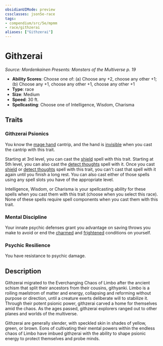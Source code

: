 ```yaml
---
obsidianUIMode: preview
cssclasses: json5e-race
tags:
- compendium/src/5e/mpmm
- race/githzerai
aliases: ["Githzerai"]
---
```

# Githzerai
*Source: Mordenkainen Presents: Monsters of the Multiverse p. 19*  

- **Ability Scores**: Choose one of: (a) Choose any +2, choose any other +1; (b) Choose any +1, choose any other +1, choose any other +1
- **Type**: race
- **Size**: Medium
- **Speed**: 30 ft.
- **Spellcasting**: Choose one of Intelligence, Wisdom, Charisma

## Traits

### Githzerai Psionics

You know the [mage hand](compendium/spells/mage-hand.md) cantrip, and the hand is [invisible](rules/conditions.md#invisible) when you cast the cantrip with this trait.

Starting at 3rd level, you can cast the [shield](compendium/spells/shield.md) spell with this trait. Starting at 5th level, you can also cast the [detect thoughts](compendium/spells/detect-thoughts.md) spell with it. Once you cast [shield](compendium/spells/shield.md) or [detect thoughts](compendium/spells/detect-thoughts.md) spell with this trait, you can't cast that spell with it again until you finish a long rest. You can also cast either of those spells using any spell slots you have of the appropriate level.

Intelligence, Wisdom, or Charisma is your spellcasting ability for these spells when you cast them with this trait (choose when you select this race). None of these spells require spell components when you cast them with this trait.

### Mental Discipline

Your innate psychic defenses grant you advantage on saving throws you make to avoid or end the [charmed](rules/conditions.md#charmed) and [frightened](rules/conditions.md#frightened) conditions on yourself.

### Psychic Resilience

You have resistance to psychic damage.

## Description

Githzerai migrated to the Everchanging Chaos of Limbo after the ancient schism that split their ancestors from their cousins, githyanki. Limbo is a roiling maelstrom of matter and energy, collapsing and reforming without purpose or direction, until a creature exerts deliberate will to stabilize it. Through their potent psionic power, githzerai carved a home for themselves amid the chaos. As the ages passed, githzerai explorers ranged out to other planes and worlds of the multiverse.

Githzerai are generally slender, with speckled skin in shades of yellow, green, or brown. Eons of cultivating their mental powers within the endless chaos of Limbo have imbued githzerai with the ability to shape psionic energy to protect themselves and probe minds.
